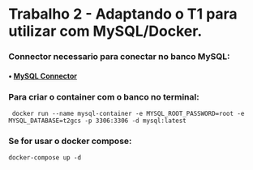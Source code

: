 # Trabalho 2 - Adaptando o T1 para utilizar com MySQL/Docker.

### Connector necessario para conectar no banco MySQL: 
#### • <a href="https://dev.mysql.com/downloads/connector/j/"> MySQL Connector</a>


### Para criar o container com o banco no terminal:
```
 docker run --name mysql-container -e MYSQL_ROOT_PASSWORD=root -e MYSQL_DATABASE=t2gcs -p 3306:3306 -d mysql:latest
```

### Se for usar o docker compose:
```
docker-compose up -d
```
